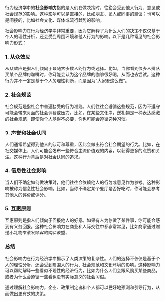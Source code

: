 行为经济学中的**社会影响力**指的是人们在做决策时，往往会受到他人行为、意见或社会规范的影响。这种影响可以是直接的，比如朋友、家人或同事的建议；也可以是间接的，比如社会文化、媒体或流行趋势的影响。

社会影响力在行为经济学中非常重要，因为它解释了为什么人们的决策不仅仅基于个人的理性分析，还会受到周围环境和他人行为的影响。以下是几种常见的社会影响力形式：

### 1. **从众效应**

从众效应是指人们倾向于跟随大多数人的行为或选择。比如，当你看到很多人排队买某个品牌的咖啡时，你可能会认为这个品牌的咖啡很好喝，从而也去尝试。这种行为并不一定是基于个人的理性判断，而是因为“大家都这么做”。

### 2. **社会规范**

社会规范是指社会中普遍接受的行为准则。人们往往会遵循这些规范，因为不遵守可能会带来负面的社会评价或压力。比如，在某些文化中，送礼物是一种表达感激的社会规范，即使你个人觉得不必要，你也可能会遵循这种习惯。

### 3. **声誉和社会认同**

人们通常希望得到他人的认可和尊重，因此会做出符合社会期望的行为。比如，在社交媒体上，人们可能会发布一些符合主流价值观的内容，以获得更多的点赞和关注。这种行为背后是对社会认同的追求。

### 4. **信息性社会影响**

当人们不确定如何做决策时，他们往往会依赖他人的行为或意见作为参考。这种影响被称为信息性社会影响。比如，当你不确定某个餐厅是否好吃时，你可能会参考其他人的评价或评分。

### 5. **互惠原则**

互惠原则是指人们倾向于回报他人的好意。如果有人为你做了某件事，你可能会感到有义务回报。这种社会影响力在商业和人际交往中都非常常见，比如商家通过赠送小礼物来激发顾客的购买欲望。

### 总结

社会影响力在行为经济学中揭示了人类决策的复杂性。人们的选择不仅仅是基于个人的理性分析，还会受到周围人的行为、社会规范和文化环境的影响。这种影响力可以帮助解释一些看似不理性的经济行为，比如为什么人们会跟风购买某些商品，或者为什么会遵循一些看似没有实际意义的社会习俗。

通过理解社会影响力，企业、政策制定者和个人都可以更好地预测和引导行为，从而做出更有效的决策。
